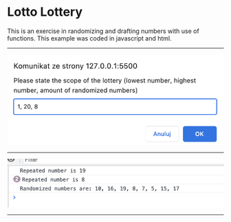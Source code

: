 # Lotto Lottery

This is an exercise in randomizing and drafting numbers with use of functions. This example was coded in javascript and html.

---

![Lotto photo 1](screenshots/screen1.png)

---

![Lotto photo 2](screenshots/screen2.png)

---
